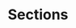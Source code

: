---
type: view
title: Sections
sidebar_label: Sections
description: "Lets you organize your cards in sections on a grid."
---